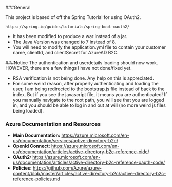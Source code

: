 ###General

This project is based of off the Spring Tutorial for using OAuth2.

    https://spring.io/guides/tutorials/spring-boot-oauth2/

- It has been modified to produce a war instead of a jar.
- The Java Version was changed to 7 instead of 8.
- You will need to modify the application.yml file to contain your customer name,
clientId, and clientSecret for AzureAD B2C.

###Notice
The authentication and userdetails loading should now work.
HOWEVER, there are a few things I have not done/fixed yet. 
- RSA verification is not being done. Any help on this is appreciated.
- For some weird reason, after properly authenticating and loading the user, I am being redirected to the bootstrap.js file instead of back to the index. But if you see the javascript file, it means you are authenticated! If you manually navigate to the root path, you will see that you are logged in, and you should be able to log in and out at will (no more weird js files being loaded).


### Azure Documentation and Resources

- **Main Documentation:** https://azure.microsoft.com/en-us/documentation/services/active-directory-b2c/
- **OpenId Connect:** https://azure.microsoft.com/en-us/documentation/articles/active-directory-b2c-reference-oidc/
- **OAuth2:** https://azure.microsoft.com/en-us/documentation/articles/active-directory-b2c-reference-oauth-code/
- **Policies:** https://github.com/Azure/azure-content/blob/master/articles/active-directory-b2c/active-directory-b2c-reference-policies.md

